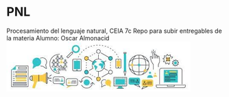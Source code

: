 # PNL
Procesamiento del lenguaje natural, CEIA 7c
Repo para subir entregables de la materia
Alumno: Oscar Almonacid
![](https://github.com/OscarAlmonacid/PNL/blob/main/PLNimagen.jfif)
